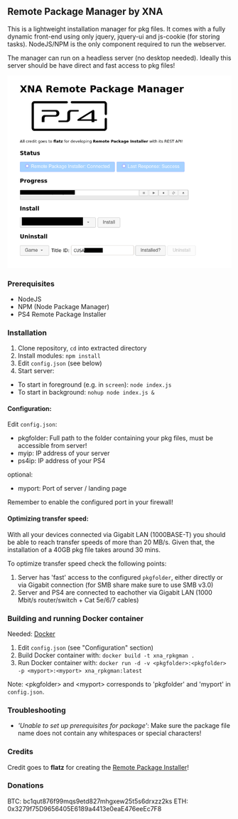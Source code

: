 ## Remote Package Manager by XNA

This is a lightweight installation manager for pkg files.
It comes with a fully dynamic front-end using only jquery, jquery-ui and js-cookie (for storing tasks).
NodeJS/NPM is the only component required to run the webserver.

The manager can run on a headless server (no desktop needed). Ideally this server should be have direct and fast access to pkg files!

![Preview](preview.png)

### Prerequisites
- NodeJS
- NPM (Node Package Manager)
- PS4 Remote Package Installer

### Installation 
1. Clone repository, `cd` into extracted directory
2. Install modules: `npm install`
3. Edit `config.json` (see below)
4. Start server:
* To start in foreground (e.g. in `screen`): `node index.js`
* To start in background: `nohup node index.js &`

#### Configuration:
Edit `config.json`:
* pkgfolder: Full path to the folder containing your pkg files, must be accessible from server!
* myip: IP address of your server
* ps4ip: IP address of your PS4

optional:
* myport: Port of server / landing page

Remember to enable the configured port in your firewall!

#### Optimizing transfer speed:
With all your devices connected via Gigabit LAN (1000BASE-T) you should be able to reach transfer speeds of more than 20 MB/s.
Given that, the installation of a 40GB pkg file takes around 30 mins.

To optimize transfer speed check the following points:
1. Server has 'fast' access to the configured `pkgfolder`, either directly or via Gigabit connection (for SMB share make sure to use SMB v3.0)
2. Server and PS4 are connected to eachother via Gigabit LAN (1000 Mbit/s router/switch + Cat 5e/6/7 cables)

### Building and running Docker container
Needed: [Docker](https://docs.docker.com/get-docker/)

1. Edit `config.json` (see "Configuration" section)
2. Build Docker container with: `docker build -t xna_rpkgman .`
3. Run Docker container with: `docker run -d -v <pkgfolder>:<pkgfolder> -p <myport>:<myport> xna_rpkgman:latest`

Note: \<pkgfolder\> and \<myport\> corresponds to 'pkgfolder' and 'myport' in `config.json`.

### Troubleshooting
* _'Unable to set up prerequisites for package'_: Make sure the package file name does not contain any whitespaces or special characters!

### Credits
Credit goes to **flatz** for creating the [Remote Package Installer](https://github.com/flatz/ps4_remote_pkg_installer)!

### Donations
BTC: bc1qut876f99mqs9etd827mhgxew25t5s6drxzz2ks
ETH: 0x3279f75D9656405E6189a4413e0eaE476eeEc7F8
